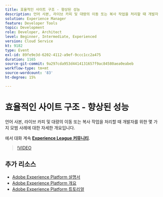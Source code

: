 ```yaml
---
title: 효율적인 사이트 구조 - 향상된 성능
description: 언어 사본, 라이브 카피 및 대량의 이동 또는 복사 작업을 처리할 때 개발자를 위한 몇 가지 모범 사례에 대한 자세한 개요입니다.
solution: Experience Manager
feature: Developer Tools
topic: Development
role: Developer, Architect
level: Beginner, Intermediate, Experienced
version: Cloud Service
kt: 9182
type: Event
exl-id: 89fe9e3d-6202-4112-a9ef-9ccc1cc2a475
duration: 1165
source-git-commit: 9a297cda953d4414131657f9ac84580aea0eabeb
workflow-type: tm+mt
source-wordcount: '83'
ht-degree: 15%

---
```


# 효율적인 사이트 구조 - 향상된 성능

언어 사본, 라이브 카피 및 대량의 이동 또는 복사 작업을 처리할 때 개발자를 위한 몇 가지 모범 사례에 대한 자세한 개요입니다.

에서 대화 계속 **[Experience League 커뮤니티](https://adobe.ly/39DoIQT)**.

>[!VIDEO](https://video.tv.adobe.com/v/337723/?quality=12&learn=on&hidetitle=true)

## 추가 리소스

- [Adobe Experience Platform 설명서](https://experienceleague.adobe.com/docs/experience-platform.html)
- [Adobe Experience Platform 개요](https://experienceleague.adobe.com/docs/experience-platform/landing/home.html?lang=ko)
- [Adobe Experience Platform 튜토리얼](https://experienceleague.adobe.com/docs/platform-learn/tutorials/overview.html?lang=en)
